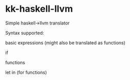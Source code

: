 # kk-haskell-llvm

Simple haskell->llvm translator

Syntax supported:
  
  basic expressions (might also be translated as functions)
  
  if
  
  functions
  
  let in (for functions)

